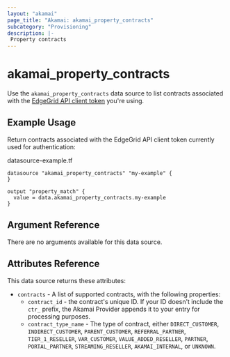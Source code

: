```yaml
---
layout: "akamai"
page_title: "Akamai: akamai_property_contracts"
subcategory: "Provisioning"
description: |-
 Property contracts
---
```


# akamai_property_contracts


Use the `akamai_property_contracts` data source to list contracts associated with the [EdgeGrid API client token](https://developer.akamai.com/getting-started/edgegrid) you're using. 

## Example Usage

Return contracts associated with the EdgeGrid API client token currently used for authentication:

datasource-example.tf
```hcl-terraform
datasource "akamai_property_contracts" "my-example" {
}

output "property_match" {
  value = data.akamai_property_contracts.my-example
}
```

## Argument Reference

There are no arguments available for this data source.

## Attributes Reference

This data source returns these attributes:

* `contracts` - A list of supported contracts, with the following properties:
  * `contract_id` - the contract's unique ID. If your ID doesn't include the `ctr_` prefix, the Akamai Provider appends it 
  to your entry for processing purposes.
  * `contract_type_name` - The type of contract, either `DIRECT_CUSTOMER`, `INDIRECT_CUSTOMER`, `PARENT_CUSTOMER`,
  `REFERRAL_PARTNER`, `TIER_1_RESELLER`, `VAR_CUSTOMER`, `VALUE_ADDED_RESELLER`, `PARTNER`, `PORTAL_PARTNER`,
  `STREAMING_RESELLER`, `AKAMAI_INTERNAL`, or `UNKNOWN`.

